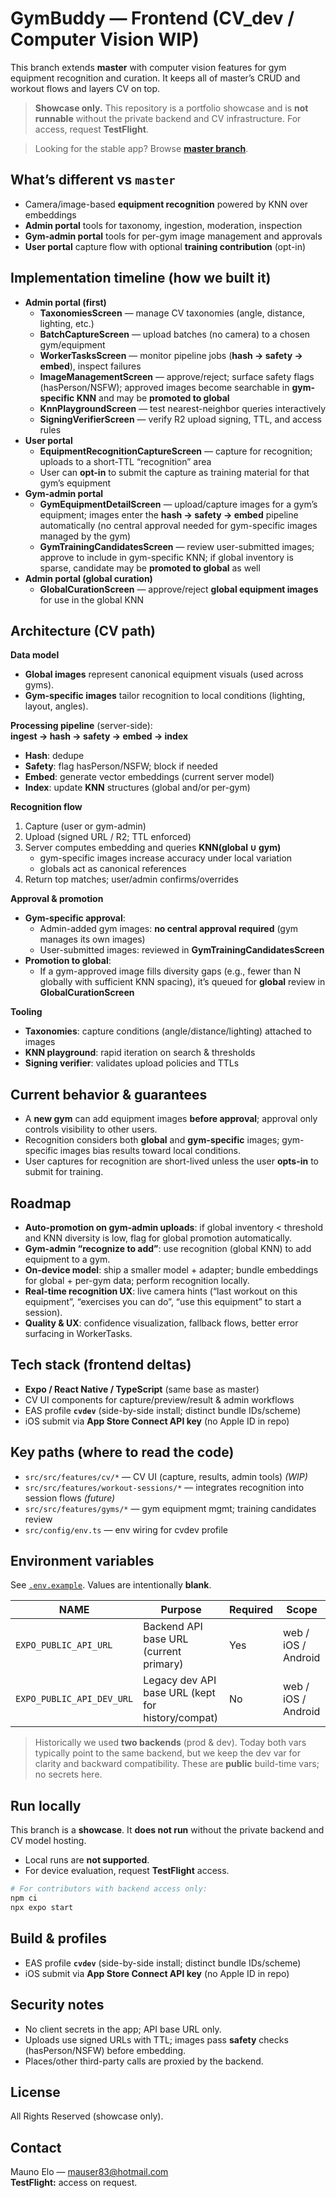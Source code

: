 # GymBuddy — Frontend (CV_dev / Computer Vision WIP)

This branch extends **master** with computer vision features for gym equipment recognition and curation. It keeps all of master’s CRUD and workout flows and layers CV on top.

> **Showcase only.** This repository is a portfolio showcase and is **not runnable** without the private backend and CV infrastructure. For access, request **TestFlight**.

> Looking for the stable app? Browse **[master branch](https://github.com/Mauser83/gymbuddy-frontend/tree/master)**.

## What’s different vs `master`

- Camera/image-based **equipment recognition** powered by KNN over embeddings
- **Admin portal** tools for taxonomy, ingestion, moderation, inspection
- **Gym-admin portal** tools for per-gym image management and approvals
- **User portal** capture flow with optional **training contribution** (opt-in)

## Implementation timeline (how we built it)

- **Admin portal (first)**
  - **TaxonomiesScreen** — manage CV taxonomies (angle, distance, lighting, etc.)
  - **BatchCaptureScreen** — upload batches (no camera) to a chosen gym/equipment
  - **WorkerTasksScreen** — monitor pipeline jobs (**hash → safety → embed**), inspect failures
  - **ImageManagementScreen** — approve/reject; surface safety flags (hasPerson/NSFW); approved images become searchable in **gym-specific KNN** and may be **promoted to global**
  - **KnnPlaygroundScreen** — test nearest-neighbor queries interactively
  - **SigningVerifierScreen** — verify R2 upload signing, TTL, and access rules
- **User portal**
  - **EquipmentRecognitionCaptureScreen** — capture for recognition; uploads to a short-TTL “recognition” area
  - User can **opt-in** to submit the capture as training material for that gym’s equipment
- **Gym-admin portal**
  - **GymEquipmentDetailScreen** — upload/capture images for a gym’s equipment; images enter the **hash → safety → embed** pipeline automatically (no central approval needed for gym-specific images managed by the gym)
  - **GymTrainingCandidatesScreen** — review user-submitted images; approve to include in gym-specific KNN; if global inventory is sparse, candidate may be **promoted to global** as well
- **Admin portal (global curation)**
  - **GlobalCurationScreen** — approve/reject **global equipment images** for use in the global KNN

## Architecture (CV path)

**Data model**

- **Global images** represent canonical equipment visuals (used across gyms).
- **Gym-specific images** tailor recognition to local conditions (lighting, layout, angles).

**Processing pipeline** (server-side):  
**ingest → hash → safety → embed → index**

- **Hash**: dedupe
- **Safety**: flag hasPerson/NSFW; block if needed
- **Embed**: generate vector embeddings (current server model)
- **Index**: update **KNN** structures (global and/or per-gym)

**Recognition flow**

1. Capture (user or gym-admin)
2. Upload (signed URL / R2; TTL enforced)
3. Server computes embedding and queries **KNN(global ∪ gym)**
   - gym-specific images increase accuracy under local variation
   - globals act as canonical references
4. Return top matches; user/admin confirms/overrides

**Approval & promotion**

- **Gym-specific approval**:
  - Admin-added gym images: **no central approval required** (gym manages its own images)
  - User-submitted images: reviewed in **GymTrainingCandidatesScreen**
- **Promotion to global**:
  - If a gym-approved image fills diversity gaps (e.g., fewer than N globally with sufficient KNN spacing), it’s queued for **global** review in **GlobalCurationScreen**

**Tooling**

- **Taxonomies**: capture conditions (angle/distance/lighting) attached to images
- **KNN playground**: rapid iteration on search & thresholds
- **Signing verifier**: validates upload policies and TTLs

## Current behavior & guarantees

- A **new gym** can add equipment images **before approval**; approval only controls visibility to other users.
- Recognition considers both **global** and **gym-specific** images; gym-specific images bias results toward local conditions.
- User captures for recognition are short-lived unless the user **opts-in** to submit for training.

## Roadmap

- **Auto-promotion on gym-admin uploads**: if global inventory < threshold and KNN diversity is low, flag for global promotion automatically.
- **Gym-admin “recognize to add”**: use recognition (global KNN) to add equipment to a gym.
- **On-device model**: ship a smaller model + adapter; bundle embeddings for global + per-gym data; perform recognition locally.
- **Real-time recognition UX**: live camera hints (“last workout on this equipment”, “exercises you can do”, “use this equipment” to start a session).
- **Quality & UX**: confidence visualization, fallback flows, better error surfacing in WorkerTasks.

## Tech stack (frontend deltas)

- **Expo / React Native / TypeScript** (same base as master)
- CV UI components for capture/preview/result & admin workflows
- EAS profile **`cvdev`** (side-by-side install; distinct bundle IDs/scheme)
- iOS submit via **App Store Connect API key** (no Apple ID in repo)

## Key paths (where to read the code)

- `src/src/features/cv/*` — CV UI (capture, results, admin tools) _(WIP)_
- `src/src/features/workout-sessions/*` — integrates recognition into session flows _(future)_
- `src/src/features/gyms/*` — gym equipment mgmt; training candidates review
- `src/config/env.ts` — env wiring for cvdev profile

## Environment variables

See [`.env.example`](./.env.example). Values are intentionally **blank**.

| NAME                      | Purpose                                           | Required | Scope               |
| ------------------------- | ------------------------------------------------- | -------- | ------------------- |
| `EXPO_PUBLIC_API_URL`     | Backend API base URL (current primary)            | Yes      | web / iOS / Android |
| `EXPO_PUBLIC_API_DEV_URL` | Legacy dev API base URL (kept for history/compat) | No       | web / iOS / Android |

> Historically we used **two backends** (prod & dev). Today both vars typically point to the same backend, but we keep the dev var for clarity and backward compatibility. These are **public** build-time vars; no secrets here.

## Run locally

This branch is a **showcase**. It **does not run** without the private backend and CV model hosting.

- Local runs are **not supported**.
- For device evaluation, request **TestFlight** access.

```bash
# For contributors with backend access only:
npm ci
npx expo start
```

## Build & profiles

- EAS profile **`cvdev`** (side-by-side install; distinct bundle IDs/scheme)
- iOS submit via **App Store Connect API key** (no Apple ID in repo)

## Security notes

- No client secrets in the app; API base URL only.
- Uploads use signed URLs with TTL; images pass **safety** checks (hasPerson/NSFW) before embedding.
- Places/other third-party calls are proxied by the backend.

## License

All Rights Reserved (showcase only).

## Contact

Mauno Elo — mauser83@hotmail.com  
**TestFlight:** access on request.
